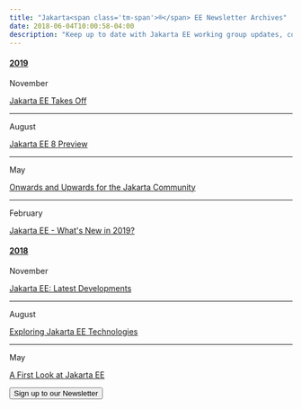 ```yaml
---
title: "Jakarta<span class='tm-span'>®</span> EE Newsletter Archives"
date: 2018-06-04T10:00:58-04:00
description: "Keep up to date with Jakarta EE working group updates, community news and announcement."
---
```


<div class="panel-group margin-top-30" id="accordion" role="tablist" aria-multiselectable="true">
  <div class="panel panel-default">
    <div class="panel-heading" role="tab" id="heading2019">
      <h4 class="panel-title">
        <a role="button" data-toggle="collapse" data-parent="#accordion" href="#collapse2019" aria-expanded="true" aria-controls="collapse2019">
        2019
        </a>
      </h4>
    </div>
    <div id="collapse2019" class="panel-collapse collapse in" role="tabpanel" aria-labelledby="heading2019">
      <div class="panel-body">
        <div class="row margin-bottom-15">
          <div class="col-sm-12">
            <div class="col-md-8 col-sm-6">
              <span class="newsletter-archive-icons">
              <i class="fa fa-calendar-o" aria-hidden="true"></i>
              <span class="newsletter-archive-month">November</span>
              </span>
            </div>
            <div class="col-md-16 col-sm-18">
              <p><a href="https://www.eclipse.org/community/eclipse_newsletter/2019/november/" target="_blank">Jakarta EE Takes Off
                </a>
              </p>
            </div>
          </div>
        </div>
        <hr />
        <div class="row margin-bottom-15">
          <div class="col-sm-12">
            <div class="col-md-8 col-sm-6">
              <span class="newsletter-archive-icons">
              <i class="fa fa-calendar-o" aria-hidden="true"></i>
              <span class="newsletter-archive-month">August</span>
              </span>
            </div>
            <div class="col-md-16 col-sm-18">
              <p><a href="https://www.eclipse.org/community/eclipse_newsletter/2019/august/" target="_blank">Jakarta EE 8 Preview
                </a>
              </p>
            </div>
          </div>
        </div>
        <hr />
        <div class="row margin-bottom-15">
          <div class="col-sm-12">
            <div class="col-md-8 col-sm-6">
              <span class="newsletter-archive-icons">
              <i class="fa fa-calendar-o" aria-hidden="true"></i>
              <span class="newsletter-archive-month">May</span>
              </span>
            </div>
            <div class="col-md-16 col-sm-18">
              <p><a href="https://www.eclipse.org/community/eclipse_newsletter/2019/may/" target="_blank">Onwards and Upwards for the Jakarta Community
                </a>
              </p>
            </div>
          </div>
        </div>
        <hr />
        <div class="row">
          <div class="col-sm-12">
            <div class="col-md-8 col-sm-6">
              <span class="newsletter-archive-icons">
              <i class="fa fa-calendar-o" aria-hidden="true"></i>
              <span class="newsletter-archive-month">February</span>
              </span>
            </div>
            <div class="col-md-16 col-sm-18">
              <p><a href="http://www.eclipse.org/community/eclipse_newsletter/2019/february/" target="_blank">Jakarta EE - What's New in 2019?
                </a>
              </p>
            </div>
          </div>
        </div>
      </div>
    </div>
  </div>
</div>

<div class="panel-group margin-top-30" id="accordion" role="tablist" aria-multiselectable="true">
  <div class="panel panel-default">
    <div class="panel-heading" role="tab" id="heading2018">
      <h4 class="panel-title">
        <a role="button" data-toggle="collapse" data-parent="#accordion" href="#collapse2018" aria-expanded="true" aria-controls="collapse2018">
        2018
        </a>
      </h4>
    </div>
    <div id="collapse2018" class="panel-collapse collapse in" role="tabpanel" aria-labelledby="heading2018">
      <div class="panel-body">
        <div class="row margin-bottom-15">
          <div class="col-sm-12">
            <div class="col-md-8 col-sm-6">
              <span class="newsletter-archive-icons">
              <i class="fa fa-calendar-o" aria-hidden="true"></i>
              <span class="newsletter-archive-month">November</span>
              </span>
            </div>
            <div class="col-md-16 col-sm-18">
              <p class="margin-bottom-0"><a href="http://www.eclipse.org/community/eclipse_newsletter/2018/november/" target="_blank">Jakarta EE: Latest Developments</a></p>
            </div>
          </div>
        </div>
        <hr>
        <div class="row margin-bottom-15">
          <div class="col-sm-12">
            <div class="col-md-8 col-sm-6">
              <span class="newsletter-archive-icons">
              <i class="fa fa-calendar-o" aria-hidden="true"></i>
              <span class="newsletter-archive-month">August</span>
              </span>
            </div>
            <div class="col-md-16 col-sm-18">
              <p class="margin-bottom-0"><a href="https://www.eclipse.org/community/eclipse_newsletter/2018/august/" target="_blank">Exploring Jakarta EE Technologies</a></p>
            </div>
          </div>
        </div>
        <hr> 
        <div class="row">
          <div class="col-sm-12">
            <div class="col-md-8 col-sm-6">
              <span class="newsletter-archive-icons">
              <i class="fa fa-calendar-o" aria-hidden="true"></i>
              <span class="newsletter-archive-month">May</span>
              </span>
            </div>
            <div class="col-md-16 col-sm-18">
              <p><a href="http://www.eclipse.org/community/eclipse_newsletter/2018/may/" target="_blank">A First Look at Jakarta EE
                </a>
              </p>
            </div>
          </div>
        </div>
      </div>
    </div>
  </div>
</div>

<form action="https://eclipsecon.us6.list-manage.com/subscribe/post" method="post" target="_blank" class="text-center">
  <input type="hidden" name="u" value="eaf9e1f06f194eadc66788a85">
  <input type="hidden" name="id" value="98ae69e304">
  <input type="submit" value="Sign up to our Newsletter" name="subscribe" class="button btn btn-primary btn-lg">
</form>
